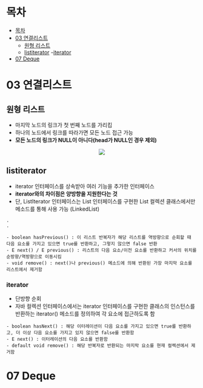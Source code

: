 # 목차
<!--TOC-->

- [목차](#목차)
- [03 연결리스트](#03-연결리스트)
    - [원형 리스트](#원형-리스트)
    - [listiterator](#listiterator)
        -[iterator](#iterator)
- [07 Deque](#07-Deque)









# 03 연결리스트

## 원형 리스트 

- 마지막 노드의 링크가 첫 번째 노드를 가리킴
- 하나의 노드에서 링크를 따라가면 모든 노드 접근 가능
- **모든 노드의 링크가 NULL이 아니다(head가 NULL인 경우 제외)**


<p align="center">
    <img src="https://img1.daumcdn.net/thumb/R1280x0/?scode=mtistory2&fname=https%3A%2F%2Fblog.kakaocdn.net%2Fdn%2FzWy9n%2FbtssZfg5IiZ%2F4rBHxLX4KtOnDa4akecAjK%2Fimg.png">    
</p>


## listiterator

- iterator 인터페이스를 상속받아 여러 기능을 추가한 인터페이스
- **iterator와의 차이점은 양방향을 지원한다는 것**
- 단, ListIterator 인터페이스는 List 인터페이스를 구현한 List 컬렉션 클래스에서만 메소드를 통해 사용 가능 (LinkedList)

```
.
.

- boolean hasPrevious() : 이 리스트 반복자가 해당 리스트를 역방향으로 순회할 때 다음 요소를 가지고 있으면 true를 반환하고, 그렇지 않으면 false 반환
- E next() / E previous() : 리스트의 다음 요소/이전 요소를 반환하고 커서의 위치를 순방향/역방향으로 이동시킴
- void remove() : next()나 previous() 메소드에 의해 반환된 가장 마지막 요소를 리스트에서 제거함
```

### iterator
- 단방향 순회
- 자바 컬렉션 인터페이스에서는 iterator 인터페이스를 구현한 클래스의 인스턴스를 반환하는 iterator() 메소드를 정의하여 각 요소에 접근하도록 함
```
- boolean hasNext() : 해당 이터레이션이 다음 요소를 가지고 있으면 true를 반환하고, 더 이상 다음 요소를 가지고 있지 않으면 false를 반환함
- E next() : 이터레이션의 다음 요소를 반환함
- default void remove() : 해당 반복자로 반환되는 마지막 요소를 현재 컬렉션에서 제거함
```



# 07 Deque

